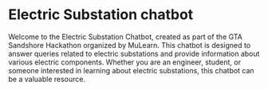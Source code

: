 # Electric Substation chatbot

Welcome to the Electric Substation Chatbot, created as part of the GTA Sandshore Hackathon organized by MuLearn. This chatbot is designed to answer queries related to electric substations and provide information about various electric components. Whether you are an engineer, student, or someone interested in learning about electric substations, this chatbot can be a valuable resource.
